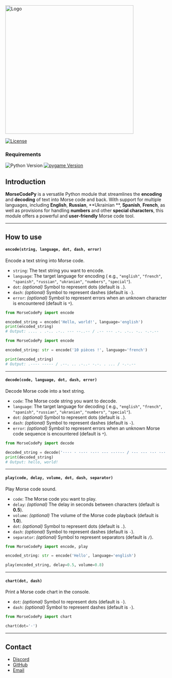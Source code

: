 <img alt="Logo" src="https://images2.imgbox.com/a2/44/Xcip287L_o.png" width="400"/>

[![License](https://img.shields.io/badge/License-MIT-green)](license.txt)

### Requirements

![Python Version](https://img.shields.io/badge/Python-3.11%2B-blue)
[![pygame Version](https://img.shields.io/badge/pygame-2.5.2%2B-red)](requirements.txt)

## Introduction

**MorseCodePy** is a versatile Python module that streamlines the **encoding** and **decoding**
of text into Morse code and back. With support for multiple languages, including **English**, **Russian**, **Ukrainian
**,
**Spanish**, **French**, as well as provisions for handling **numbers** and other **special characters**, this module
offers a powerful and **user-friendly** Morse code tool.
___

## How to use

#### `encode(string, language, dot, dash, error)`

Encode a text string into Morse code.

- `string`: The text string you want to encode.
- `language`: The target language for encoding (
  e.g., `"english"`, `"french"`, `"spanish"`, `"russian"`, `"ukranian"`, `"numbers"`, `"special"`).
- `dot`: *(optional)* Symbol to represent dots (default is `.`).
- `dash`: *(optional)* Symbol to represent dashes (default is `-`).
- `error`: *(optional)* Symbol to represent errors when an unknown character is encountered (default is `*`).

```python
from MorseCodePy import encode

encoded_string = encode('Hello, world!', language='english')
print(encoded_string)
# Output: .... . .-.. .-.. --- --..-- / .-- --- .-. .-.. -.. -.-.--
```

```python
from MorseCodePy import encode

encoded_string: str = encode('10 pièces !', language='french')

print(encoded_string)
# Output: .---- ----- / .--. .. .-..- -.-. . ... / -.-.--
```

___

#### `decode(code, language, dot, dash, error)`

Decode Morse code into a text string.

- `code`: The Morse code string you want to decode.
- `language`: The target language for decoding (
  e.g., `"english"`, `"french"`, `"spanish"`, `"russian"`, `"ukranian"`, `"numbers"`, `"special"`).
- `dot`: *(optional)* Symbol to represent dots (default is `.`).
- `dash`: *(optional)* Symbol to represent dashes (default is `-`).
- `error`: *(optional)* Symbol to represent errors when an unknown Morse code sequence is encountered (default is `*`).

```python
from MorseCodePy import decode

decoded_string = decode('···· · ·-·· ·-·· --- --··-- / ·-- --- ·-· ·-·· -·· -·-·--', language='english', dot='·')
print(decoded_string)
# Output: hello, world!
```

___

#### `play(code, delay, volume, dot, dash, separator)`

Play Morse code sound.

- `code`: The Morse code you want to play.
- `delay`: *(optional)* The delay in seconds between characters (default is **0.5**).
- `volume`: *(optional)* The volume of the Morse code playback (default is **1.0**).
- `dot`: *(optional)* Symbol to represent dots (default is `.`).
- `dash`: *(optional)* Symbol to represent dashes (default is `-`).
- `separator`: *(optional)* Symbol to represent separators (default is `/`).

```python
from MorseCodePy import encode, play

encoded_string: str = encode('Hello', language='english')

play(encoded_string, delay=0.5, volume=0.8)
```

___

#### `chart(dot, dash)`

Print a Morse code chart in the console.

- `dot`: *(optional)* Symbol to represent dots (default is `·`).
- `dash`: *(optional)* Symbol to represent dashes (default is `-`).

```python
from MorseCodePy import chart

chart(dot='·')
```

___

## Contact

- [Discord](https://discord.com/users/873920068571000833)
- [GitHub](https://github.com/CrazyFlyKite)
- [Email](mailto:karpenkoartem2846@gmail.com)
